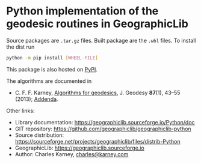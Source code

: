 # Python implementation of the geodesic routines in GeographicLib

Source packages are `.tar.gz` files.  Built package are the `.whl`
files.  To install the dist run
```bash
python -m pip install [WHEEL-FILE]
```

This package is also hosted on
[PyPI](https://pypi.python.org/pypi/geographiclib).

The algorithms are documented in

* C. F. F. Karney,
  [Algorithms for geodesics](https://doi.org/10.1007/s00190-012-0578-z),
  J. Geodesy **87**(1), 43–55 (2013);
  [Addenda](https://geographiclib.sourceforge.io/geod-addenda.html).

Other links:

* Library documentation: https://geographiclib.sourceforge.io/Python/doc
* GIT repository: https://github.com/geographiclib/geographiclib-python
* Source distribution:
  https://sourceforge.net/projects/geographiclib/files/distrib-Python
* GeographicLib: https://geographiclib.sourceforge.io
* Author: Charles Karney, <charles@karney.com>

